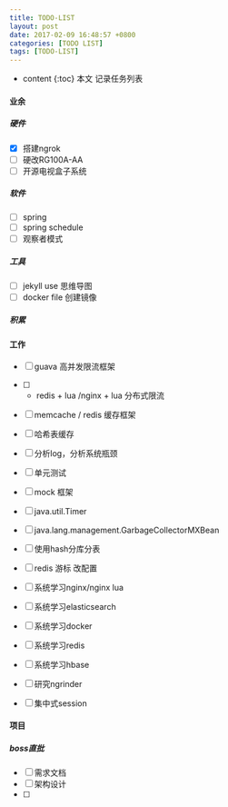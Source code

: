 ```yaml
---
title: TODO-LIST
layout: post
date: 2017-02-09 16:48:57 +0800
categories: [TODO LIST]
tags: [TODO-LIST]
---
```


* content
{:toc}
本文 记录任务列表











#### 业余

##### 硬件
- [x] 搭建ngrok
- [ ] 硬改RG100A-AA
- [ ] 开源电视盒子系统

##### 软件
- [ ] spring 
- [ ] spring schedule
- [ ] 观察者模式

##### 工具
- [ ] jekyll use 思维导图 
- [ ] docker file 创建镜像

##### 积累


#### 工作

- [ ] guava 高并发限流框架
- [ ] * redis + lua /nginx + lua 分布式限流
- [ ] memcache / redis 缓存框架
- [ ] 哈希表缓存
- [ ] 分析log，分析系统瓶颈
- [ ] 单元测试
- [ ] mock 框架
- [ ] java.util.Timer
- [ ] java.lang.management.GarbageCollectorMXBean

- [ ] 使用hash分库分表
- [ ] redis 游标 改配置
- [ ] 系统学习nginx/nginx lua
- [ ] 系统学习elasticsearch
- [ ] 系统学习docker
- [ ] 系统学习redis
- [ ] 系统学习hbase
- [ ] 研究ngrinder
- [ ] 集中式session







#### 项目 
##### boss直批

- [ ] 需求文档
- [ ] 架构设计
- [ ] 






